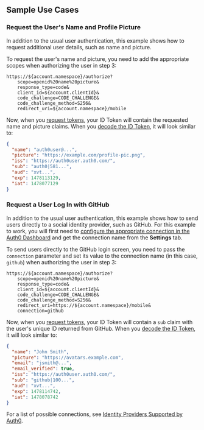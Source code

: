## Sample Use Cases

### Request the User's Name and Profile Picture

In addition to the usual user authentication, this example shows how to request additional user details, such as name and picture.

To request the user's name and picture, you need to add the appropriate scopes when authorizing the user in step 3:

```text
https://${account.namespace}/authorize?
    scope=openid%20name%20picture&
    response_type=code&
    client_id=${account.clientId}&
    code_challenge=CODE_CHALLENGE&
    code_challenge_method=S256&
    redirect_uri=${account.namespace}/mobile
```

Now, when you [request tokens](/api-auth/tutorials/mobile-login-flow/add-login-using-mobile-login-flow#request-tokens), your ID Token will contain the requested name and picture claims. When you [decode the ID Token](/tokens/id-token#id-token-payload), it will look similar to:

```json
{
  "name": "auth0user@...",
  "picture": "https://example.com/profile-pic.png",
  "iss": "https://auth0user.auth0.com/",
  "sub": "auth0|581...",
  "aud": "xvt...",
  "exp": 1478113129,
  "iat": 1478077129
}
```

### Request a User Log In with GitHub

In addition to the usual user authentication, this example shows how to send users directly to a social identity provider, such as GitHub. For this example to work, you will first need to [configure the appropriate connection in the Auth0 Dashboard](${manage_url}/#/connections/social) and get the connection name from the **Settings** tab.

To send users directly to the GitHub login screen, you need to pass the `connection` parameter and set its value to the connection name (in this case, `github`) when authorizing the user in step 3:

```text
https://${account.namespace}/authorize?
    scope=openid%20name%20picture&
    response_type=code&
    client_id=${account.clientId}&
    code_challenge=CODE_CHALLENGE&
    code_challenge_method=S256&
    redirect_uri=https://${account.namespace}/mobile&
    connection=github
```

Now, when you [request tokens](/api-auth/tutorials/mobile-login-flow/add-login-using-mobile-login-flow#request-tokens), your ID Token will contain a `sub` claim with the user's unique ID returned from GitHub. When you [decode the ID Token](/tokens/id-token#id-token-payload), it will look similar to:

```json
{
  "name": "John Smith",
  "picture": "https://avatars.example.com",
  "email": "jsmith@...",
  "email_verified": true,
  "iss": "https://auth0user.auth0.com/",
  "sub": "github|100...",
  "aud": "xvt...",
  "exp": 1478114742,
  "iat": 1478078742
}
```

For a list of possible connections, see [Identity Providers Supported by Auth0](/identityproviders).
